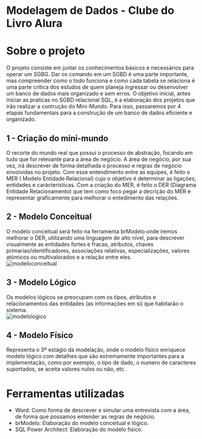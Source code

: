 # Modelagem de Dados - Clube do Livro Alura

# Sobre o projeto
O projeto consiste em juntar os conhecimentos básicos e necessários para operar um SGBG. Dar os comando em um SGBD é uma parte importante, mas compreender como o todo funciona e como cada tabela se relaciona é uma parte crítica dos estudos de quem planeja ingressar ou desenvolver um banco de dados mais organizado e sem erros.
O objetivo inicial, antes iniciar as praticas no SGBD relacional SQL, é a elaboração dos projetos que irão realizar a contrução do Mini-Mundo. Para isso, passaremos por 4 etapas fundamentais para a construção de um banco de dados eficiente e organizado.

## 1 - Criação do mini-mundo
O recorte do mundo real que possui o processo de abstração, focando em tudo que for relevante para a área de negócio. A área de negócio, por sua vez, irá descrever de forma detalhada o processo e regras de negócio envolvidas no projeto. Com esse entendimento entre as equipes, é feito o MER ( Modelo Entidade Relacional) cujo o objetivo é determinar as ligações, entidades e carácteristicas.
Com a criação do MER, é feito o DER (Diagrama Entidade Relacionamento) que tem como foco pegar a decrição do MER e representar graficamente para melhorar o entedimento das relações.

## 2 - Modelo Conceitual
O modelo conceitual será feito na ferramenta brModelo onde iremos melhorar o DER, utilizando uma linguagem de alto nível, para descrever visualmente as entidades fortes e fracas, atributos, chaves primarias/identificadores, associações relativas, especializações, valores atómicos ou multivalorados e a relação entre eles.
<br>
![modeloconceitual](https://user-images.githubusercontent.com/88864793/214097111-15208fbd-865c-4938-a6fc-5953102b8303.png)

## 3 - Modelo Lógico
Os modelos lógicos se preocupam com os tipos, atributos e relacionamentos das entidades (as informações em si) que habitarão o sistema.
<br>
![modelologico](https://user-images.githubusercontent.com/88864793/214096641-4c5bdade-8225-4335-a19f-f9677db4a7b6.png)


## 4 - Modelo Físico
Representa o 3º estágio da modelação, onde o modelo físico enriquece modelo lógico com detalhes que são extremamente importantes para a implementação, como por exemplo, o tipo de dado, o numero de caracteres suportados, se aceita valores nulos ou não, etc. 






# Ferramentas utilizadas

- Word: Como forma de descrever e simular uma entrevista com a área, de forma que possamos entender as regras de negócio.<br>
- brModelo: Elaboração do modelo conceitual e lógico.<br>
- SQL Power Architect: Elaboração do modelo físico.




































